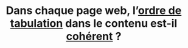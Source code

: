 ---
title: Dans chaque page web, l’[ordre de tabulation](#ordre-de-tabulation) dans le contenu est-il [cohérent](#comprehensible-ordre-de-lecture) ?
---